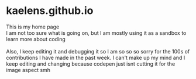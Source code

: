 # kaelens.github.io
This is my home page
<br>
I am not too sure what is going on, but I am mostly using it as a sandbox to learn more about coding
<br>
<br>
Also, I keep editing it and debugging it so I am so so so sorry for the 100s of contributions I have made in the past week. I can't make up my mind and I keep editing and changing because codepen just isnt cutting it for the image aspect smh
